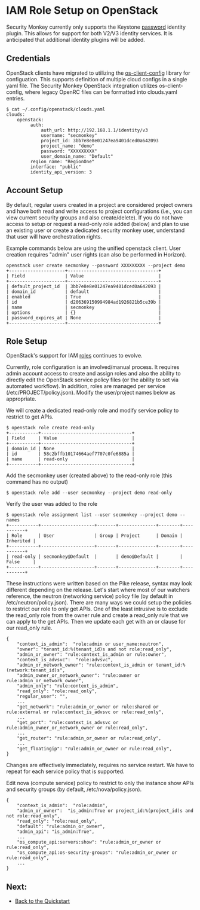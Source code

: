 IAM Role Setup on OpenStack
===========================

Security Monkey currently only supports the Keystone [password](https://docs.openstack.org/keystoneauth/latest/authentication-plugins.html) identity plugin. 
This allows for support for both V2/V3 identity services. It is anticipated that additional identity plugins will be added.


Credentials
-----------

OpenStack clients have migrated to utilizing the [os-client-config](https://docs.openstack.org/os-client-config/latest/) library for configuation. This supports definition of multiple cloud configs in a single yaml file. The Security Monkey OpenStack integration utilizes os-client-config, where legacy OpenRC files can be formatted into clouds.yaml entries.

    $ cat ~/.config/openstack/clouds.yaml
    clouds:
        openstack:
             auth:
                 auth_url: http://192.168.1.1/identity/v3
                 username: "secmonkey"
                 project_id: 3bb7e8e8e01247ea9401dced0a642093
                 project_name: "demo"
                 password: "XXXXXXXXX"
                 user_domain_name: "Default"
             region_name: "RegionOne"
             interface: "public"
             identity_api_version: 3


Account Setup
-------------

By default, regular users created in a project are considered project owners and have both read and write access to project configurations (i.e., you can view current security groups and also create/delete). If you do not have access to setup or request a read-only role added (below) and plan to use an existing user or create a dedicated security monkey user, understand that user will have orchestration rights.

Example commands below are using the unified openstack client. User creation requires "admin" user rights (can also be performed in Horizon).

    openstack user create secmonkey --password XXXXXXXXX --project demo
    +---------------------+----------------------------------+
    | Field               | Value                            |
    +---------------------+----------------------------------+
    | default_project_id  | 3bb7e8e8e01247ea9401dced0a642093 |
    | domain_id           | default                          |
    | enabled             | True                             |
    | id                  | d206369150994984ad1926821b5ce39b |
    | name                | secmonkey                        |
    | options             | {}                               |
    | password_expires_at | None                             |
    +---------------------+----------------------------------+

Role Setup
----------

OpenStack's support for IAM [roles](https://docs.openstack.org/keystone/latest/admin/cli-manage-projects-users-and-roles.html) continues to evolve. 

Currently, role configuration is an involved/manual process. It requires admin account access to create and assign roles and also the ability to directly edit the OpenStack service policy files (or the ability to set via automated workflow). In addition, roles are managed per service (/etc/PROJECT/policy.json). Modify the user/project names below as appropriate.

We will create a dedicated read-only role and modify service policy to restrict to get APIs. 

    $ openstack role create read-only
    +-----------+----------------------------------+
    | Field     | Value                            |
    +-----------+----------------------------------+
    | domain_id | None                             |
    | id        | 58c2bffb10174664aef7707c0fe6885a |
    | name      | read-only                        |
    +-----------+----------------------------------+

Add the secmonkey user (created above) to the read-only role (this command has no output)

    $ openstack role add --user secmonkey --project demo read-only

Verify the user was added to the role

    $ openstack role assignment list --user secmonkey --project demo --names 
    +-----------+--------------------+-------+--------------+--------+-----------+
    | Role      | User               | Group | Project      | Domain | Inherited |
    +-----------+--------------------+-------+--------------+--------+-----------+
    | read-only | secmonkey@Default  |       | demo@Default |        | False     |
    +-----------+--------------------+-------+--------------+--------+-----------+


These instructions were written based on the Pike release, syntax may look different depending on the release. Let's start where most of our watchers reference, the neutron (networking service) policy file (by default in /etc/neutron/policy.json). There are many ways we could setup the policies to restrict our role to only get APIs. 
One of the least intrusive is to exclude the read_only role from the owner rule and create a read_only rule that we can apply to the get APIs. Then we update each get with an or clause for our read_only rule.

    {
        "context_is_admin":  "role:admin or user_name:neutron",
        "owner": "tenant_id:%(tenant_id)s and not role:read_only",
        "admin_or_owner": "rule:context_is_admin or rule:owner",
        "context_is_advsvc":  "role:advsvc",
        "admin_or_network_owner": "rule:context_is_admin or tenant_id:%(network:tenant_id)s",
        "admin_owner_or_network_owner": "rule:owner or rule:admin_or_network_owner",
        "admin_only": "rule:context_is_admin",
        "read_only": "role:read_only",
        "regular_user": "",
        ...
        "get_network": "rule:admin_or_owner or rule:shared or rule:external or rule:context_is_advsvc or rule:read_only",
        ...
        "get_port": "rule:context_is_advsvc or rule:admin_owner_or_network_owner or rule:read_only",
        ...
        "get_router": "rule:admin_or_owner or rule:read_only",
        ...
        "get_floatingip": "rule:admin_or_owner or rule:read_only",
    }

Changes are effectively immediately, requires no service restart. We have to repeat for each service policy that is supported.

Edit nova (compute service) policy to restrict to only the instance show APIs and security groups (by default, /etc/nova/policy.json).

    {
        "context_is_admin":  "role:admin",
        "admin_or_owner":  "is_admin:True or project_id:%(project_id)s and not role:read_only",
        "read_only": "role:read_only",
        "default": "rule:admin_or_owner",
        "admin_api": "is_admin:True",
        ...
        "os_compute_api:servers:show": "rule:admin_or_owner or rule:read_only",
        "os_compute_api:os-security-groups": "rule:admin_or_owner or rule:read_only",
        ...
    }

Next:
-----

- [Back to the Quickstart](quickstart.md#database)
